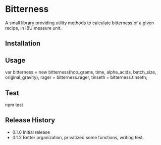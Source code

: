 Bitterness
==========

A small library providing utility methods to calculate bitterness of a given recipe, in IBU measure unit.

## Installation

## Usage

  var bitterness = new bitterness(hop_grams, time, alpha_acids, batch_size, original_gravity),
      rager = bitterness.rager,
      tinseth = bitterness.tinseth;

## Test

  npm test

## Release History

  * 0.1.0 Initial release
  * 0.1.2 Better organization, privatized some functions, writing test.
